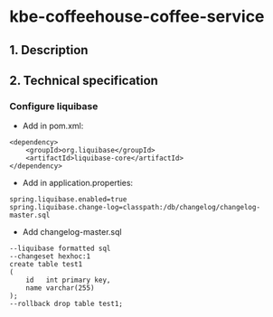 # kbe-coffeehouse-coffee-service

## 1. Description

## 2. Technical specification
### Configure liquibase 

- Add in pom.xml: 
``` 
<dependency>
    <groupId>org.liquibase</groupId>
    <artifactId>liquibase-core</artifactId>
</dependency>
```
- Add in application.properties:
```
spring.liquibase.enabled=true
spring.liquibase.change-log=classpath:/db/changelog/changelog-master.sql
```
- Add changelog-master.sql
```
--liquibase formatted sql
--changeset hexhoc:1
create table test1 
(
    id   int primary key,
    name varchar(255)
);
--rollback drop table test1;
```